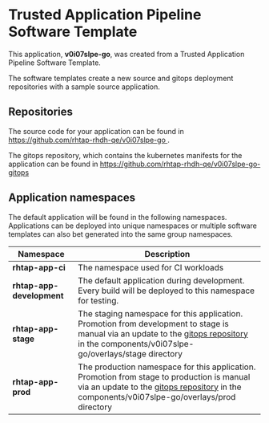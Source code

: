# Trusted Application Pipeline Software Template

This application, **v0i07slpe-go**, was created from a Trusted Application Pipeline Software Template.

The software templates create a new source and gitops deployment repositories with a sample source application. 

## Repositories

The source code for your application can be found in [https://github.com/rhtap-rhdh-qe/v0i07slpe-go ](https://github.com/rhtap-rhdh-qe/v0i07slpe-go ).
 
The gitops repository, which contains the kubernetes manifests for the application can be found in 
[https://github.com/rhtap-rhdh-qe/v0i07slpe-go-gitops ](https://github.com/rhtap-rhdh-qe/v0i07slpe-go-gitops ) 

## Application namespaces 

The default application will be found in the following namespaces. Applications can be deployed into unique namespaces or multiple software templates can also bet generated into the same group namespaces.  

|  Namespace   |  Description   |  
| -------- | -------- |
| **rhtap-app-ci** | The namespace used for CI workloads |
| **rhtap-app-development** | The default application during development. Every build will be deployed to this namespace for testing. |
| **rhtap-app-stage** | The staging namespace for this application. Promotion from development to stage is manual via an update to the [gitops repository](https://github.com/rhtap-rhdh-qe/v0i07slpe-go-gitops ) in the components/v0i07slpe-go/overlays/stage directory |
| **rhtap-app-prod** | The production namespace for this application. Promotion from stage to production is manual via an update to the [gitops repository](https://github.com/rhtap-rhdh-qe/v0i07slpe-go-gitops ) in the components/v0i07slpe-go/overlays/prod directory |